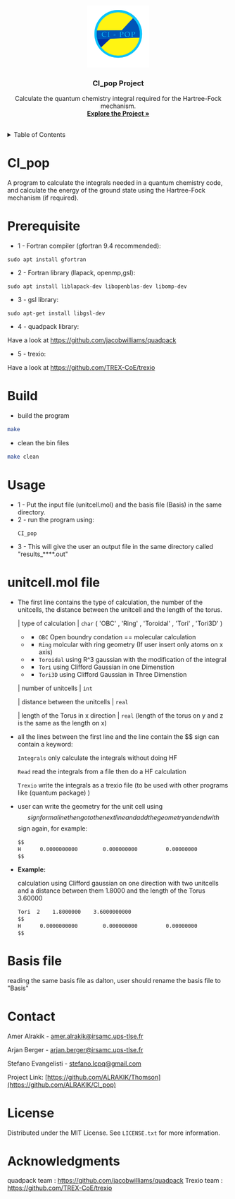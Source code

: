 
<br />
<div align="center">
  <a href="https://github.com/ALRAKIK/CI_pop">
    <img src="src/project/logo.png" alt="Logo" width="140" height="140">
  </a>

  <h3 align="center">CI_pop Project</h3>

  <p align="center">
    Calculate the quantum chemistry integral required for the Hartree-Fock mechanism.
    <br />
    <a href="https://github.com/ALRAKIK/CI_pop"><strong>Explore the Project »</strong></a>
    <br />
    <br />
  </p>
</div>

<!-- TABLE OF CONTENTS -->
<details>
  <summary>Table of Contents</summary>
  <ol>
    <li>
      <a href="#thomson">About The Project</a>
    </li>
    <li>
      <a href="#prerequisite">Getting Started</a>
      <ul>
        <li><a href="#prerequisite">Prerequisites</a></li>
        <li><a href="#build">Build</a></li>
      </ul>
    </li>
    <li><a href="#usage">Usage</a></li>
    <li><a href="#example">Example</a></li>
    <li><a href="#contact">Contact</a></li>
    <li><a href="#license">License</a></li>
    <li><a href="#acknowledgments">Acknowledgments</a></li>
  </ol>
</details>

# CI_pop
A program to calculate the integrals needed in a quantum chemistry code, and calculate the energy of the ground state using the Hartree-Fock mechanism (if required).

# Prerequisite

* 1 - Fortran compiler (gfortran 9.4 recommended):

```
sudo apt install gfortran
```
* 2 - Fortran library (llapack, openmp,gsl):
  
```
sudo apt install liblapack-dev libopenblas-dev libomp-dev
```

* 3 - gsl library:

```
sudo apt-get install libgsl-dev
```

* 4 - quadpack library:

Have a look at https://github.com/jacobwilliams/quadpack

* 5 - trexio:

Have a look at https://github.com/TREX-CoE/trexio

# Build

* build the program
  
```sh
make
```
* clean the bin files
```sh
make clean
```

# Usage 

* 1 - Put the input file (unitcell.mol) and the basis file (Basis) in the same directory.
* 2 - run the program using:
  ```
  CI_pop
  ```
* 3 - This will give the user an output file in the same directory called "results_****.out"


# unitcell.mol file 

* The first line contains the type of calculation, the number of the unitcells, the distance between the unitcell and the length of the torus.

  | type of calculation                | `char` (  'OBC'  ,  'Ring'  ,  'Toroidal'  ,  'Tori'  ,  'Tori3D'  )

    * * `OBC` Open boundry condation == molecular calculation 

    * * `Ring` molcular with ring geometry (If user insert only atoms on x axis)

    * * `Toroidal` using R^3 gaussian with the modification of the integral
 
    * * `Tori`     using Clifford Gaussian in one Dimenstion
 
    * * `Tori3D`   using Clifford Gaussian in Three Dimenstion
 
  | number of unitcells                | `int`

  | distance between the unitcells     | `real`

  | length of the Torus in x direction | `real` (length of the torus on y and z is the same as the length on x)


* all the lines between the first line and the line contain the $$ sign can contain a keyword:

  `Integrals`  only calculate the integrals without doing HF 

  `Read`       read the integrals from a file then do a HF calculation

  `Trexio`     write the integrals as a trexio file (to be used with other programs like (quantum package) )

* user can write the geometry for the unit cell using $$ sign form a line then go to the next line and add the geometry and end with $$ sign again, for example:

  ```
  $$
  H      0.0000000000	     0.000000000	     0.00000000
  $$
  ```
  
* **Example:**

  calculation using Clifford gaussian on one direction with two unitcells and a distance between them 1.8000 and the length of the Torus 3.60000

  ```
  Tori  2    1.8000000    3.6000000000
  $$
  H      0.0000000000	     0.000000000	     0.00000000
  $$
  ```

# Basis file

  reading the same basis file as dalton, user should rename the basis file to "Basis"
  
  















# Contact

Amer Alrakik        - amer.alrakik@irsamc.ups-tlse.fr

Arjan Berger        - arjan.berger@irsamc.ups-tlse.fr

Stefano Evangelisti - stefano.lcpq@gmail.com

Project Link: [https://github.com/ALRAKIK/Thomson](https://github.com/ALRAKIK/CI_pop)

# License

Distributed under the MIT License. See `LICENSE.txt` for more information.

# Acknowledgments

quadpack team : https://github.com/jacobwilliams/quadpack
Trexio   team : https://github.com/TREX-CoE/trexio
